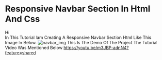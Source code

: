# **Responsive Navbar Section In Html And Css**
Hi <br>
In This Tutorial Iam Creating A Responsive Navbar Section Html Like This Image In Below.
![navbar_img](https://github.com/mohdalthafne/responsive-navbar-section-in-html-and-css/assets/104372337/7199c258-1de9-4e34-8ad4-a221f76c0faf)
This Is The Demo Of The Project
The Tutorial Video Was Mentioned Below
https://youtu.be/m3JBP-adnN4?feature=shared
